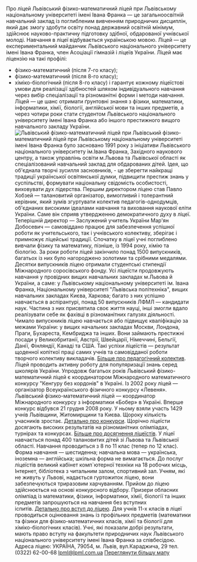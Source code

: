 
Про ліцей
Львівський фізико-математичний ліцей при Львівському національному університеті імені Івана Франка — це загальноосвітній навчальний заклад із поглибленим вивченням природничих дисциплін, який дає змогу здобути освіту понад державний освітній мінімум, здійснює науково-практичну підготовку здібної, обдарованої учнівської молоді. Навчання в ліцеї відбувається українською мовою.
Ліцей — це експериментальний майданчик Львівського національного університету імені Івана Франка, член Асоціації гімназій і ліцеїв України.
Ліцей має ліцензію на такі профілі:
- фізико-математичний (після 7-го класу);
- фізико-математичний (після 8-го класу);
- хіміко-біологічний (після 8-го класу)
і гарантує кожному ліцеїстові умови для реалізації здібностей шляхом індивідуального навчання через вибір спеціалізації та різноманітні форми і методи навчання.
Ліцей — це шанс отримати ґрунтовні знання з фізики, математики, інформатики, хімії, біології, англійської мови та інших предметів, а через чотири роки стати студентом Львівського національного університету імені Івана Франка або іншого престижного вищого навчального закладу України.
![Львівський фізико-математичний ліцей при](/images/про-ліцей/lyceum.png)
Львівський фізико-математичний ліцей при Львівському національному університеті імені Івана Франка було засновано 1991 року з ініціативи Львівського національного університету ім.Івана Франка, Західного наукового центру, а також управлінь освіти м.Львова та Львівської області як спеціалізований навчальний заклад для обдарованих дітей. Ідея, що об'єднала творчі зусилля засновників, - це зберегти найкращі традиції української освітянської думки, підвищити престиж знань у суспільстві, формувати національну свідомість особистості, виховувати дух лідерства.
Першим директором ліцею став Павло Хобзей — талановитий організатор, вимогливий і толерантний керівник, який зумів згуртувати колектив педагогів-однодумців, об'єднаних високими ідеалами навчання та виховання наукової еліти України. Саме він сприяв утвердженню демократичного духу в ліцеї.
Теперішній директор — Заслужений учитель України Мар'ян Добосевич — самовіддано працює для забезпечення успішної роботи як учительського, так і учнівського колективу, зберігає і примножує ліцейські традиції.
Cпочатку в ліцеї учні поглиблено вивчали фізику та математику, пізніше, із 1994 року, хімію та біологію.
За роки роботи ліцей закінчило понад 1500 випускників, багатьох із них було нагороджено золотими та срібними медалями. Десятки випускників ліцею отримали студентські стипендії Міжнародного соросівського фонду.
Усі ліцеїсти продовжують навчання у провідних вищих навчальних закладах м.Львова й України, а саме: у Львівському національному університеті ім. Івана Франка, Національному університеті "Львівська політехніка", вищих навчальних закладах Києва, Харкова; багато з них успішно навчається в аспірантурі, понад 50 випускників ЛФМЛ — кандидати наук. Частина з них присвятила своє життя науці, інші змогли вдало реалізувати себе як фахівці в різноманітних галузях діяльності. Чимало випускників ліцею навчається або підвищує кваліфікацію за межами України: у вищих начальних закладах Москви, Лондона, Праги, Бухареста, Кембриджа та інших. Вони займають престижні посади у Великобританії, Австрії, Швейцарії, Німеччині, Бельгії, Данії, Фінляндії, Канаді та США.
Такі успіхи ліцеїстів — результат щоденної копіткої праці самих учнів та самовідданої роботи творчого колективу викладачів. [Більше про педагогічний колектив](/колектив/).
Ліцей проводить активну роботу для популяризації знань серед школярів України.
Упродовж багатьох років Львівський фізико-математичний ліцей є координатором Міжнародного математичного конкурсу "Кенгуру без кордонів" в Україні.
Із 2002 року ліцей — організатор Всеукраїнського фізичного конкурсу «Левеня».
Львівський фізико-математичний ліцей — координатор Міжнародного конкурсу з інформатики «Бобер» в Україні. Вперше конкурс відбувся 21 грудня 2008 року. У ньому взяли участь 1429 учнів Львівщини, Житомирщини та Києва. Щороку кількість учасників зростає. [Детально про конкурси](/про-ліцей/конкурси/).
Щорічно ліцеїсти досягають високих результатів на різноманітних олімпіадах, турнірах та конкурсах. [Більше про досягнення ліцеїстів](/якість-освіти/).
У ліцеї навчається понад 400 талановитих дітей зі Львова та Львівської області. Навчання проводиться з 8 по 11 клас (тепер по 12 клас). Форма навчання — шестиденна; навчальна мова — українська, іноземна — англійська; шкільна форма не вимагається. До послуг ліцеїстів великий кабінет комп`ютерної техніки на 18 робочих місць, Інтернет, бібліотека з читальним залом, спортивний зал. Учням, які не живуть у Львові, надається гуртожиток ліцею, вони забезпечуються триразовим харчуванням.
Прийом до ліцею здійснюється на основі конкурсного відбору. Призери обласних олімпіад із математики, фізики, інформатики, хімії, біології та інших предметів запрошуються на навчання без вступних іспитів. [Детально про вступ до ліцею](/вступ-до-ліцею/).
Для учнів 11-х класів в ліцеї проводиться оцінювання знань із профільних предметів (математики та фізики для фізико-математичних класів, хімії та біології для хіміко-біологічних класів). Учні, які показали добрі результати, мають право вступу на факультети природничих наук Львівського національного університету імені Івана Франка за співбесідою.
Адреса ліцею:
УКРАЇНА, 79054, м. Львів, вул.Караджича, 29
тел. (0322) 62-00-68
lpml@lpml.com.ua
[Переглянути більшу мапу](https://maps.google.com/maps?f=q&amp;source=embed&amp;hl=uk&amp;geocode=&amp;q=29+%D1%83%D0%BB%D0%B8%D1%86%D0%B0+%D0%9A%D0%B0%D1%80%D0%B0%D0%B4%D0%B6%D0%B8%D1%87%D0%B0,+%D0%9B%D1%8C%D0%B2%D1%96%D0%B2,+%D0%9B%D1%8C%D0%B2%D1%96%D0%B2%D1%81%D1%8C%D0%BA%D0%B0+%D0%BE%D0%B1%D0%BB%D0%B0%D1%81%D1%82%D1%8C,+%D0%A3%D0%BA%D1%80%D0%B0%D1%97%D0%BD%D0%B0&amp;aq=0&amp;oq=29+%D0%BA%D0%B0%D1%80%D0%B0%D0%B4%D0%B6%D0%B8%D1%87%D0%B0&amp;sll=37.0625,-95.677068&amp;sspn=51.754532,64.6875&amp;ie=UTF8&amp;hq=&amp;hnear=%D0%B2%D1%83%D0%BB.+%D0%9A%D0%B0%D1%80%D0%B0%D0%B4%D0%B6%D0%B8%D1%87%D0%B0,+29,+%D0%9B%D1%8C%D0%B2%D1%96%D0%B2,+%D0%9B%D1%8C%D0%B2%D1%96%D0%B2%D1%81%D1%8C%D0%BA%D0%B0+%D0%BE%D0%B1%D0%BB%D0%B0%D1%81%D1%82%D1%8C,+%D0%A3%D0%BA%D1%80%D0%B0%D1%97%D0%BD%D0%B0&amp;t=m&amp;z=14&amp;iwloc=r0&amp;ll=49.824116,23.971426)
       